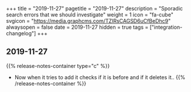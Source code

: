 +++
title = "2019-11-27"
pagetitle = "2019-11-27"
description = "Sporadic search errors that we should investigate"
weight = 1
icon = "fa-cube"
svgicon = "https://media.graphcms.com/TZIRsCAGSD6uCfBeDhc9"
alwaysopen = false
date = 2019-11-27
hidden = true
tags = ["integration-changelog"]
+++


## 2019-11-27
{{% release-notes-container type="c" %}}
- Now when it tries to add it checks if it is before and if it deletes it..
{{% /release-notes-container %}}